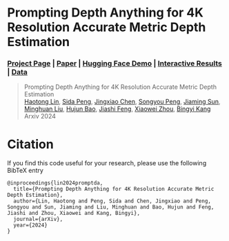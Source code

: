 # Prompting Depth Anything for 4K Resolution Accurate Metric Depth Estimation
### [Project Page](https://promptda.github.io/) | [Paper](https://promptda.github.io/assets/main_paper_with_supp.pdf) | [Hugging Face Demo](https://huggingface.co/spaces/depth-anything/PromptDA) | [Interactive Results](https://promptda.github.io/interactive.html) | [Data](https://promptda.github.io/)

> Prompting Depth Anything for 4K Resolution Accurate Metric Depth Estimation  
> [Haotong Lin](https://haotongl.github.io/),
[Sida Peng](https://pengsida.net/),
[Jingxiao Chen](https://scholar.google.com/citations?user=-zs1V28AAAAJ),
[Songyou Peng](https://pengsongyou.github.io/),
[Jiaming Sun](https://jiamingsun.me/),
[Minghuan Liu](https://minghuanliu.com/),
[Hujun Bao](http://www.cad.zju.edu.cn/home/bao/),
[Jiashi Feng](https://scholar.google.com/citations?user=Q8iay0gAAAAJ),
[Xiaowei Zhou](https://www.xzhou.me/),
[Bingyi Kang](https://bingykang.github.io/)  
> Arxiv 2024


# Citation
If you find this code useful for your research, please use the following BibTeX entry
```
@inproceedings{lin2024promptda,
  title={Prompting Depth Anything for 4K Resolution Accurate Metric Depth Estimation},
  author={Lin, Haotong and Peng, Sida and Chen, Jingxiao and Peng, Songyou and Sun, Jiaming and Liu, Minghuan and Bao, Hujun and Feng, Jiashi and Zhou, Xiaowei and Kang, Bingyi},
  journal={arXiv},
  year={2024}
}
```
